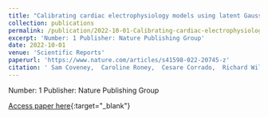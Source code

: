 ```yaml
---
title: "Calibrating cardiac electrophysiology models using latent Gaussian processes on atrial manifolds"
collection: publications
permalink: /publication/2022-10-01-Calibrating-cardiac-electrophysiology-models-using-latent-Gaussian-processes-on-atrial-manifolds
excerpt: 'Number: 1 Publisher: Nature Publishing Group'
date: 2022-10-01
venue: 'Scientific Reports'
paperurl: 'https://www.nature.com/articles/s41598-022-20745-z'
citation: ' Sam Coveney,  Caroline Roney,  Cesare Corrado,  Richard Wilkinson,  Jeremy Oakley,  Steven Niederer,  Richard Clayton, &quot;Calibrating cardiac electrophysiology models using latent Gaussian processes on atrial manifolds.&quot; Scientific Reports, 2022.'
---
```

Number: 1 Publisher: Nature Publishing Group

[Access paper here](https://www.nature.com/articles/s41598-022-20745-z){:target="_blank"}
